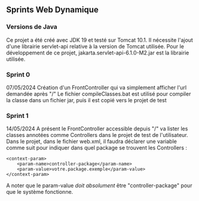 ## Sprints Web Dynamique

### Versions de Java
Ce projet a été créé avec JDK 19 et testé sur Tomcat 10.1.
Il nécessite l'ajout d'une librairie servlet-api relative à la version de Tomcat utilisée. Pour le développement de ce projet, jakarta.servlet-api-6.1.0-M2.jar est la librairie utilisée. 

### Sprint 0
07/05/2024
Création d'un FrontController qui va simplement afficher l'url demandée après "/"
Le fichier compileClasses.bat est utilisé pour compiler la classe dans un fichier jar, puis il est copié vers le projet de test

### Sprint 1
14/05/2024
A présent le FrontController accessible depuis "/" va lister les classes annotées comme Controllers dans le projet de test de l'utilisateur. 
Dans le projet, dans le fichier web.xml, il faudra déclarer une variable comme suit pour indiquer dans quel package se trouvent les Controllers : 
```
<context-param>
    <param-name>controller-package</param-name>
    <param-value>votre.package.exemple</param-value>
</context-param>
```
A noter que le param-value *doit absolument* être "controller-package" pour que le système fonctionne.